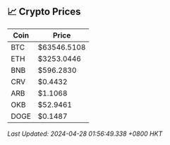 ## 📈 Crypto Prices

| Coin | Price |
| ---- | ----- |
| BTC | $63546.5108 |
| ETH | $3253.0446 |
| BNB | $596.2830 |
| CRV | $0.4432 |
| ARB | $1.1068 |
| OKB | $52.9461 |
| DOGE | $0.1487 |

_Last Updated: 2024-04-28 01:56:49.338 +0800 HKT_